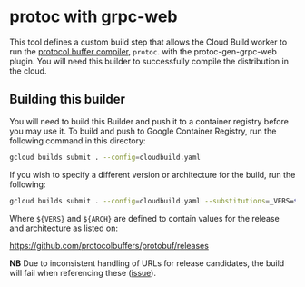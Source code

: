 # protoc with grpc-web

This tool defines a custom build step that allows the Cloud Build worker to run the
[protocol buffer compiler](https://github.com/protocolbuffers/protobuf), `protoc`.
with the protoc-gen-grpc-web plugin. You will need this builder to successfully compile
the distribution in the cloud.

## Building this builder

You will need to build this Builder and push it to a container registry before you may use it.
To build and push to Google Container Registry, run the following command in this directory:

```bash
gcloud builds submit . --config=cloudbuild.yaml
```

If you wish to specify a different version or architecture for the build, run the following:

```bash
gcloud builds submit . --config=cloudbuild.yaml --substitutions=_VERS=${VERS},_ARCH=${ARCH}
```

Where `${VERS}` and `${ARCH}` are defined to contain values for the release and architecture as listed on:

https://github.com/protocolbuffers/protobuf/releases

**NB** Due to inconsistent handling of URLs for release candidates, the build will fail when
referencing these ([issue](https://github.com/protocolbuffers/protobuf/issues/6522)).

